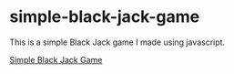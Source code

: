 # simple-black-jack-game
This is a simple Black Jack game I made using javascript.

<a href="https://jaymala-963.github.io/simple-black-jack-game/" target="_new">Simple Black Jack Game</a>
